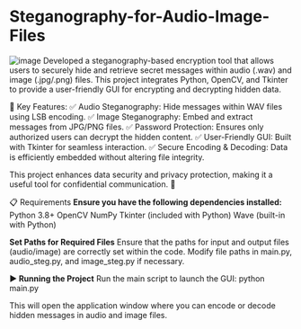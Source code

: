 # Steganography-for-Audio-Image-Files
![image](https://github.com/user-attachments/assets/85ea47ab-db10-480a-aee8-cfe2ba447fa8)
Developed a steganography-based encryption tool that allows users to securely hide and retrieve secret messages within audio (.wav) and image (.jpg/.png) files. This project integrates Python, OpenCV, and Tkinter to provide a user-friendly GUI for encrypting and decrypting hidden data.

🔑 Key Features:
✅ Audio Steganography: Hide messages within WAV files using LSB encoding.
✅ Image Steganography: Embed and extract messages from JPG/PNG files.
✅ Password Protection: Ensures only authorized users can decrypt the hidden content.
✅ User-Friendly GUI: Built with Tkinter for seamless interaction.
✅ Secure Encoding & Decoding: Data is efficiently embedded without altering file integrity.

This project enhances data security and privacy protection, making it a useful tool for confidential communication. 🚀

📋 Requirements
**Ensure you have the following dependencies installed:**
Python 3.8+
OpenCV
NumPy
Tkinter (included with Python)
Wave (built-in with Python)


**Set Paths for Required Files**
Ensure that the paths for input and output files (audio/image) are correctly set within the code.
Modify file paths in main.py, audio_steg.py, and image_steg.py if necessary.


**▶️ Running the Project**
Run the main script to launch the GUI:
python main.py

This will open the application window where you can encode or decode hidden messages in audio and image files.
